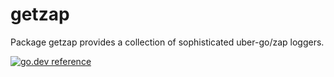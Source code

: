# getzap

Package getzap provides a collection of sophisticated uber-go/zap loggers.

[![go.dev reference](https://img.shields.io/badge/go.dev-reference-007d9c?logo=go&logoColor=white&style=flat-square)](https://pkg.go.dev/github.com/logcfg/getzap)
